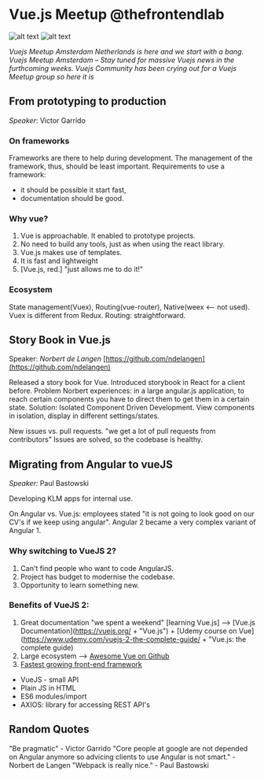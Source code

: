 # Vue.js Meetup @thefrontendlab

![alt text](https://vuejs.org/images/logo.png)
![alt text](https://secure.meetupstatic.com/photos/event/9/7/c/8/highres_459758856.jpeg)

_Vuejs Meetup Amsterdam Netherlands is here and we start with a bang. Vuejs Meetup Amsterdam – Stay tuned for massive Vuejs news in the furthcoming weeks. Vuejs Community has been crying out for a Vuejs Meetup group so here it is_

## From prototyping to production

_Speaker_: Victor Garrido

### On frameworks

Frameworks are there to help during development. The management of the framework, thus, should be least important. Requirements to use a framework: 
+ it should be possible it start fast, 
+ documentation should be good.

### Why vue?

1. Vue is approachable. It enabled to prototype projects. 
2. No need to build any tools, just as when using the react library. 
3. Vue.js makes use of templates. 
4. It is fast and lightweight
5. [Vue.js, red.] "just allows me to do it!"

### Ecosystem

State management(Vuex), Routing(vue-router), Native(weex <-- not used).
Vuex is different from Redux. Routing: straightforward. 



## Story Book in Vue.js

Speaker: _Norbert de Langen_
[https://github.com/ndelangen](https://github.com/ndelangen)

Released a story book for Vue. Introduced storybook in React for a client before. Problem Norbert experiences: in a large angular.js application, to reach certain components you have to direct them to get them in a certain state. Solution: Isolated Component Driven Development. View components in isolation, display in different settings/states. 

New issues vs. pull requests. "we get a lot of pull requests from contributors" Issues are solved, so the codebase is healthy. 



## Migrating from Angular to vueJS
_Speaker:_ Paul Bastowski

Developing KLM apps for internal use. 

On Angular vs. Vue.js: employees stated "it is not going to look good on our CV's if we keep using angular". Angular 2 became a very complex variant of Angular 1.

### Why switching to VueJS 2?

1. Can't find people who want to code  AngularJS. 
2. Project has budget to modernise the codebase. 
3. Opportunity to learn something new. 

### Benefits of VueJS 2:
1. Great documentation "we spent a weekend" [learning Vue.js] --> [Vue.js Documentation](https://vuejs.org/ + "Vue.js") + [Udemy course on Vue](https://www.udemy.com/vuejs-2-the-complete-guide/ + "Vue.js: the complete guide)
2. Large ecosystem --> [Awesome Vue on Github](https://github.com/vuejs/awesome-vue)
3. [Fastest growing front-end framework](https://bestof.js.org/tags/framework/trending/this-month)

* VueJS - small API
* Plain JS in HTML
* ES6 modules/import
* AXIOS: library for accessing REST API's 

## Random Quotes

"Be pragmatic" - Victor Garrido
"Core people at google are not depended on Angular anymore so advicing clients to use Angular is not smart." - Norbert de Langen
"Webpack is really nice." - Paul Bastowski




